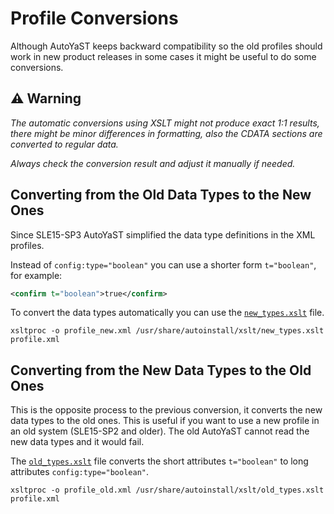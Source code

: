 # Profile Conversions

Although AutoYaST keeps backward compatibility so the old profiles should work
in new product releases in some cases it might be useful to do some conversions.

## :warning: Warning

*The automatic conversions using XSLT might not produce exact 1:1 results,
there might be minor differences in formatting, also the CDATA sections are
converted to regular data.*

*Always check the conversion result and adjust it manually if needed.*

## Converting from the Old Data Types to the New Ones

Since SLE15-SP3 AutoYaST simplified the data type definitions in the XML
profiles.

Instead of `config:type="boolean"` you can use a shorter form `t="boolean"`,
for example:

```xml
<confirm t="boolean">true</confirm>
```

To convert the data types automatically you can use the [`new_types.xslt`](
../xslt/new_types.xslt) file.

```shell
xsltproc -o profile_new.xml /usr/share/autoinstall/xslt/new_types.xslt profile.xml
```

## Converting from the New Data Types to the Old Ones

This is the opposite process to the previous conversion, it converts the new
data types to the old ones. This is useful if you want to use a new profile
in an old system (SLE15-SP2 and older). The old AutoYaST cannot read the new
data types and it would fail.

The [`old_types.xslt`](../xslt/old_types.xslt) file converts the short
attributes `t="boolean"` to long attributes `config:type="boolean"`.

```shell
xsltproc -o profile_old.xml /usr/share/autoinstall/xslt/old_types.xslt profile.xml
```
